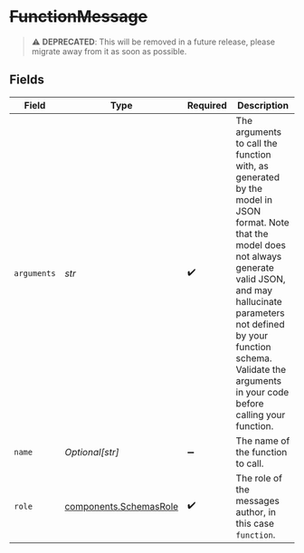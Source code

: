# ~~FunctionMessage~~

> :warning: **DEPRECATED**: This will be removed in a future release, please migrate away from it as soon as possible.


## Fields

| Field                                                                                                                                                                                                                                                                             | Type                                                                                                                                                                                                                                                                              | Required                                                                                                                                                                                                                                                                          | Description                                                                                                                                                                                                                                                                       |
| --------------------------------------------------------------------------------------------------------------------------------------------------------------------------------------------------------------------------------------------------------------------------------- | --------------------------------------------------------------------------------------------------------------------------------------------------------------------------------------------------------------------------------------------------------------------------------- | --------------------------------------------------------------------------------------------------------------------------------------------------------------------------------------------------------------------------------------------------------------------------------- | --------------------------------------------------------------------------------------------------------------------------------------------------------------------------------------------------------------------------------------------------------------------------------- |
| `arguments`                                                                                                                                                                                                                                                                       | *str*                                                                                                                                                                                                                                                                             | :heavy_check_mark:                                                                                                                                                                                                                                                                | The arguments to call the function with, as generated by the model in JSON format. Note that the model does not always generate valid JSON, and may hallucinate parameters not defined by your function schema. Validate the arguments in your code before calling your function. |
| `name`                                                                                                                                                                                                                                                                            | *Optional[str]*                                                                                                                                                                                                                                                                   | :heavy_minus_sign:                                                                                                                                                                                                                                                                | The name of the function to call.                                                                                                                                                                                                                                                 |
| `role`                                                                                                                                                                                                                                                                            | [components.SchemasRole](../../models/components/schemasrole.md)                                                                                                                                                                                                                  | :heavy_check_mark:                                                                                                                                                                                                                                                                | The role of the messages author, in this case `function`.                                                                                                                                                                                                                         |